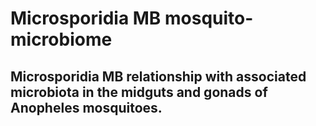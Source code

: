 # Microsporidia MB mosquito-microbiome

## Microsporidia MB relationship with associated microbiota in the midguts and gonads of Anopheles mosquitoes.
